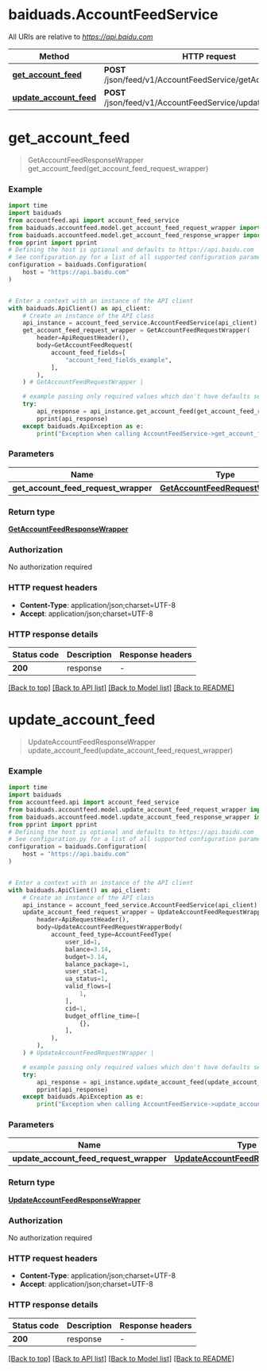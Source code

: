 # baiduads.AccountFeedService

All URIs are relative to *https://api.baidu.com*

Method | HTTP request | Description
------------- | ------------- | -------------
[**get_account_feed**](AccountFeedService.md#get_account_feed) | **POST** /json/feed/v1/AccountFeedService/getAccountFeed | 
[**update_account_feed**](AccountFeedService.md#update_account_feed) | **POST** /json/feed/v1/AccountFeedService/updateAccountFeed | 


# **get_account_feed**
> GetAccountFeedResponseWrapper get_account_feed(get_account_feed_request_wrapper)



### Example


```python
import time
import baiduads
from accountfeed.api import account_feed_service
from baiduads.accountfeed.model.get_account_feed_request_wrapper import GetAccountFeedRequestWrapper
from baiduads.accountfeed.model.get_account_feed_response_wrapper import GetAccountFeedResponseWrapper
from pprint import pprint
# Defining the host is optional and defaults to https://api.baidu.com
# See configuration.py for a list of all supported configuration parameters.
configuration = baiduads.Configuration(
    host = "https://api.baidu.com"
)


# Enter a context with an instance of the API client
with baiduads.ApiClient() as api_client:
    # Create an instance of the API class
    api_instance = account_feed_service.AccountFeedService(api_client)
    get_account_feed_request_wrapper = GetAccountFeedRequestWrapper(
        header=ApiRequestHeader(),
        body=GetAccountFeedRequest(
            account_feed_fields=[
                "account_feed_fields_example",
            ],
        ),
    ) # GetAccountFeedRequestWrapper | 

    # example passing only required values which don't have defaults set
    try:
        api_response = api_instance.get_account_feed(get_account_feed_request_wrapper)
        pprint(api_response)
    except baiduads.ApiException as e:
        print("Exception when calling AccountFeedService->get_account_feed: %s\n" % e)
```


### Parameters

Name | Type | Description  | Notes
------------- | ------------- | ------------- | -------------
 **get_account_feed_request_wrapper** | [**GetAccountFeedRequestWrapper**](GetAccountFeedRequestWrapper.md)|  |

### Return type

[**GetAccountFeedResponseWrapper**](GetAccountFeedResponseWrapper.md)

### Authorization

No authorization required

### HTTP request headers

 - **Content-Type**: application/json;charset=UTF-8
 - **Accept**: application/json;charset=UTF-8


### HTTP response details

| Status code | Description | Response headers |
|-------------|-------------|------------------|
**200** | response |  -  |

[[Back to top]](#) [[Back to API list]](../README.md#documentation-for-api-endpoints) [[Back to Model list]](../README.md#documentation-for-models) [[Back to README]](../README.md)

# **update_account_feed**
> UpdateAccountFeedResponseWrapper update_account_feed(update_account_feed_request_wrapper)



### Example


```python
import time
import baiduads
from accountfeed.api import account_feed_service
from baiduads.accountfeed.model.update_account_feed_request_wrapper import UpdateAccountFeedRequestWrapper
from baiduads.accountfeed.model.update_account_feed_response_wrapper import UpdateAccountFeedResponseWrapper
from pprint import pprint
# Defining the host is optional and defaults to https://api.baidu.com
# See configuration.py for a list of all supported configuration parameters.
configuration = baiduads.Configuration(
    host = "https://api.baidu.com"
)


# Enter a context with an instance of the API client
with baiduads.ApiClient() as api_client:
    # Create an instance of the API class
    api_instance = account_feed_service.AccountFeedService(api_client)
    update_account_feed_request_wrapper = UpdateAccountFeedRequestWrapper(
        header=ApiRequestHeader(),
        body=UpdateAccountFeedRequestWrapperBody(
            account_feed_type=AccountFeedType(
                user_id=1,
                balance=3.14,
                budget=3.14,
                balance_package=1,
                user_stat=1,
                ua_status=1,
                valid_flows=[
                    1,
                ],
                cid=1,
                budget_offline_time=[
                    {},
                ],
            ),
        ),
    ) # UpdateAccountFeedRequestWrapper | 

    # example passing only required values which don't have defaults set
    try:
        api_response = api_instance.update_account_feed(update_account_feed_request_wrapper)
        pprint(api_response)
    except baiduads.ApiException as e:
        print("Exception when calling AccountFeedService->update_account_feed: %s\n" % e)
```


### Parameters

Name | Type | Description  | Notes
------------- | ------------- | ------------- | -------------
 **update_account_feed_request_wrapper** | [**UpdateAccountFeedRequestWrapper**](UpdateAccountFeedRequestWrapper.md)|  |

### Return type

[**UpdateAccountFeedResponseWrapper**](UpdateAccountFeedResponseWrapper.md)

### Authorization

No authorization required

### HTTP request headers

 - **Content-Type**: application/json;charset=UTF-8
 - **Accept**: application/json;charset=UTF-8


### HTTP response details

| Status code | Description | Response headers |
|-------------|-------------|------------------|
**200** | response |  -  |

[[Back to top]](#) [[Back to API list]](../README.md#documentation-for-api-endpoints) [[Back to Model list]](../README.md#documentation-for-models) [[Back to README]](../README.md)

